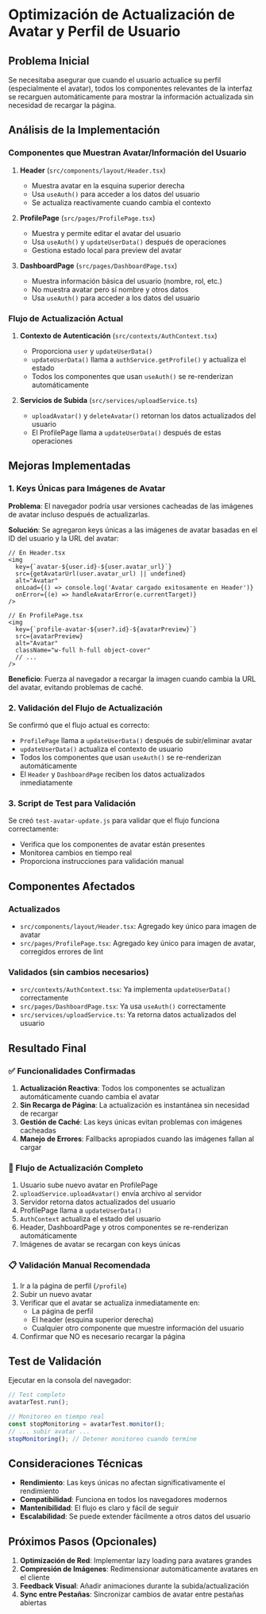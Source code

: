 # Optimización de Actualización de Avatar y Perfil de Usuario

## Problema Inicial
Se necesitaba asegurar que cuando el usuario actualice su perfil (especialmente el avatar), todos los componentes relevantes de la interfaz se recarguen automáticamente para mostrar la información actualizada sin necesidad de recargar la página.

## Análisis de la Implementación

### Componentes que Muestran Avatar/Información del Usuario
1. **Header** (`src/components/layout/Header.tsx`)
   - Muestra avatar en la esquina superior derecha
   - Usa `useAuth()` para acceder a los datos del usuario
   - Se actualiza reactivamente cuando cambia el contexto

2. **ProfilePage** (`src/pages/ProfilePage.tsx`)
   - Muestra y permite editar el avatar del usuario
   - Usa `useAuth()` y `updateUserData()` después de operaciones
   - Gestiona estado local para preview del avatar

3. **DashboardPage** (`src/pages/DashboardPage.tsx`)
   - Muestra información básica del usuario (nombre, rol, etc.)
   - No muestra avatar pero sí nombre y otros datos
   - Usa `useAuth()` para acceder a los datos del usuario

### Flujo de Actualización Actual
1. **Contexto de Autenticación** (`src/contexts/AuthContext.tsx`)
   - Proporciona `user` y `updateUserData()` 
   - `updateUserData()` llama a `authService.getProfile()` y actualiza el estado
   - Todos los componentes que usan `useAuth()` se re-renderizan automáticamente

2. **Servicios de Subida** (`src/services/uploadService.ts`)
   - `uploadAvatar()` y `deleteAvatar()` retornan los datos actualizados del usuario
   - El ProfilePage llama a `updateUserData()` después de estas operaciones

## Mejoras Implementadas

### 1. Keys Únicas para Imágenes de Avatar
**Problema**: El navegador podría usar versiones cacheadas de las imágenes de avatar incluso después de actualizarlas.

**Solución**: Se agregaron keys únicas a las imágenes de avatar basadas en el ID del usuario y la URL del avatar:

```tsx
// En Header.tsx
<img 
  key={`avatar-${user.id}-${user.avatar_url}`}
  src={getAvatarUrl(user.avatar_url) || undefined}
  alt="Avatar" 
  onLoad={() => console.log('Avatar cargado exitosamente en Header')}
  onError={(e) => handleAvatarError(e.currentTarget)}
/>

// En ProfilePage.tsx
<img 
  key={`profile-avatar-${user?.id}-${avatarPreview}`}
  src={avatarPreview} 
  alt="Avatar" 
  className="w-full h-full object-cover"
  // ...
/>
```

**Beneficio**: Fuerza al navegador a recargar la imagen cuando cambia la URL del avatar, evitando problemas de caché.

### 2. Validación del Flujo de Actualización
Se confirmó que el flujo actual es correcto:
- `ProfilePage` llama a `updateUserData()` después de subir/eliminar avatar
- `updateUserData()` actualiza el contexto de usuario
- Todos los componentes que usan `useAuth()` se re-renderizan automáticamente
- El `Header` y `DashboardPage` reciben los datos actualizados inmediatamente

### 3. Script de Test para Validación
Se creó `test-avatar-update.js` para validar que el flujo funciona correctamente:
- Verifica que los componentes de avatar están presentes
- Monitorea cambios en tiempo real
- Proporciona instrucciones para validación manual

## Componentes Afectados

### Actualizados
- `src/components/layout/Header.tsx`: Agregado key único para imagen de avatar
- `src/pages/ProfilePage.tsx`: Agregado key único para imagen de avatar, corregidos errores de lint

### Validados (sin cambios necesarios)
- `src/contexts/AuthContext.tsx`: Ya implementa `updateUserData()` correctamente
- `src/pages/DashboardPage.tsx`: Ya usa `useAuth()` correctamente
- `src/services/uploadService.ts`: Ya retorna datos actualizados del usuario

## Resultado Final

### ✅ Funcionalidades Confirmadas
1. **Actualización Reactiva**: Todos los componentes se actualizan automáticamente cuando cambia el avatar
2. **Sin Recarga de Página**: La actualización es instantánea sin necesidad de recargar
3. **Gestión de Caché**: Las keys únicas evitan problemas con imágenes cacheadas
4. **Manejo de Errores**: Fallbacks apropiados cuando las imágenes fallan al cargar

### 🔄 Flujo de Actualización Completo
1. Usuario sube nuevo avatar en ProfilePage
2. `uploadService.uploadAvatar()` envía archivo al servidor
3. Servidor retorna datos actualizados del usuario
4. ProfilePage llama a `updateUserData()`
5. `AuthContext` actualiza el estado del usuario
6. Header, DashboardPage y otros componentes se re-renderizan automáticamente
7. Imágenes de avatar se recargan con keys únicas

### 📋 Validación Manual Recomendada
1. Ir a la página de perfil (`/profile`)
2. Subir un nuevo avatar
3. Verificar que el avatar se actualiza inmediatamente en:
   - La página de perfil
   - El header (esquina superior derecha)
   - Cualquier otro componente que muestre información del usuario
4. Confirmar que NO es necesario recargar la página

## Test de Validación
Ejecutar en la consola del navegador:
```javascript
// Test completo
avatarTest.run();

// Monitoreo en tiempo real
const stopMonitoring = avatarTest.monitor();
// ... subir avatar ...
stopMonitoring(); // Detener monitoreo cuando termine
```

## Consideraciones Técnicas
- **Rendimiento**: Las keys únicas no afectan significativamente el rendimiento
- **Compatibilidad**: Funciona en todos los navegadores modernos
- **Mantenibilidad**: El flujo es claro y fácil de seguir
- **Escalabilidad**: Se puede extender fácilmente a otros datos del usuario

## Próximos Pasos (Opcionales)
1. **Optimización de Red**: Implementar lazy loading para avatares grandes
2. **Compresión de Imágenes**: Redimensionar automáticamente avatares en el cliente
3. **Feedback Visual**: Añadir animaciones durante la subida/actualización
4. **Sync entre Pestañas**: Sincronizar cambios de avatar entre pestañas abiertas
